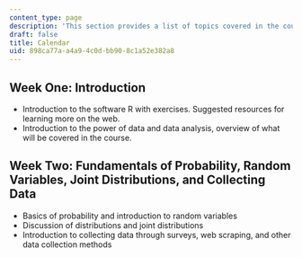 ```yaml
---
content_type: page
description: 'This section provides a list of topics covered in the course. '
draft: false
title: Calendar
uid: 898ca77a-a4a9-4c0d-bb90-8c1a52e382a8
---
```

## Week One: Introduction

- Introduction to the software R with exercises. Suggested resources for  
    learning more on the web.
- Introduction to the power of data and data analysis, overview of what  
    will be covered in the course.

## Week Two: Fundamentals of Probability, Random Variables, Joint Distributions, and Collecting Data

- Basics of probability and introduction to random variables
- Discussion of distributions and joint distributions
- Introduction to collecting data through surveys, web scraping, and other data collection methods